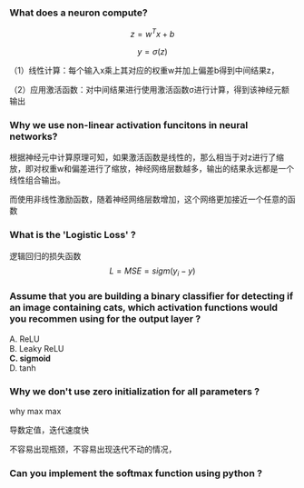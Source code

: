 ### What does a neuron compute?

$$
z = w^T x + b
$$

$$
y = σ(z)
$$

（1）线性计算：每个输入x乘上其对应的权重w并加上偏差b得到中间结果z，

（2）应用激活函数：对中间结果进行使用激活函数σ进行计算，得到该神经元额输出

### Why we use non-linear activation funcitons in neural networks?

根据神经元中计算原理可知，如果激活函数是线性的，那么相当于对z进行了缩放，即对权重w和偏差进行了缩放，神经网络层数越多，输出的结果永远都是一个线性组合输出。

而使用非线性激励函数，随着神经网络层数增加，这个网络更加接近一个任意的函数

### What is the 'Logistic Loss' ?

逻辑回归的损失函数
$$
L=MSE=sigm(y_i-y)
$$


###  Assume that you are building a binary classifier for detecting if an image containing cats, which activation functions would you recommen using for the output layer ?

A. ReLU    
B. Leaky ReLU    
**C. sigmoid**    
D. tanh  

### Why we don't use zero initialization for all parameters ?



why max max

导数定值，迭代速度快

不容易出现瓶颈，不容易出现迭代不动的情况，

### Can you implement the softmax function using python ?

